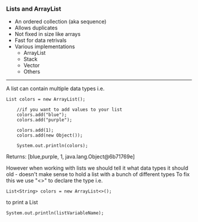 ### Lists and ArrayList

-  An ordered collection (aka sequence)
-  Allows duplicates
-  Not fixed in size like arrays
-  Fast for data retrivals
-  Various implementations
    -  ArrayList
    -  Stack
    -  Vector
    -  Others

-------------------

A list can contain multiple data types
i.e.

```
List colors = new ArrayList();
		
    //if you want to add values to your list
    colors.add("blue");
    colors.add("purple");

    colors.add(1);
    colors.add(new Object());

    System.out.println(colors);
```
Returns:
[blue,purple, 1, java.lang.Object@6b71769e]


However when working with lists we should tell it what data types it should old - doesn't make sense to hold a list with a bunch of different types
To fix this we use "<>" to declare the type
i.e.

```
List<String> colors = new ArrayList<>();
```

to print a List
```
System.out.println(listVariableName);
```

